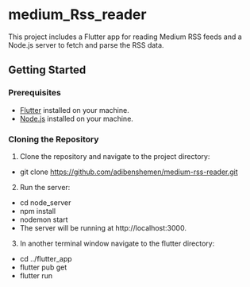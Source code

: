 # medium_Rss_reader

This project includes a Flutter app for reading Medium RSS feeds and a Node.js server to fetch and parse the RSS data.

## Getting Started

### Prerequisites

- [Flutter](https://flutter.dev/docs/get-started/install) installed on your machine.
- [Node.js](https://nodejs.org/) installed on your machine.

### Cloning the Repository

1. Clone the repository and navigate to the project directory:
- git clone https://github.com/adibenshemen/medium-rss-reader.git

2. Run the server:
- cd node_server
- npm install
- nodemon start
- The server will be running at http://localhost:3000.

3. In another terminal window navigate to the flutter directory:
- cd ../flutter_app
- flutter pub get
- flutter run
